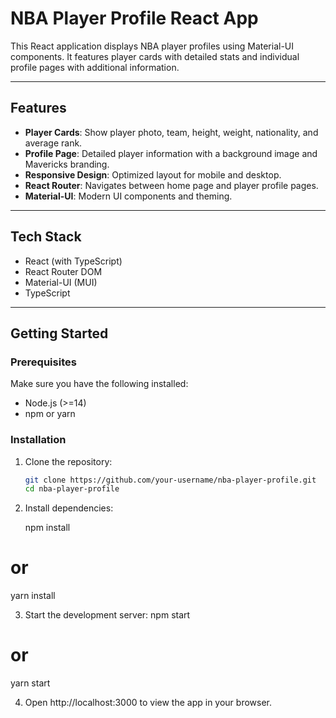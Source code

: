 # NBA Player Profile React App

This React application displays NBA player profiles using Material-UI components. It features player cards with detailed stats and individual profile pages with additional information.

---

## Features

- **Player Cards**: Show player photo, team, height, weight, nationality, and average rank.
- **Profile Page**: Detailed player information with a background image and Mavericks branding.
- **Responsive Design**: Optimized layout for mobile and desktop.
- **React Router**: Navigates between home page and player profile pages.
- **Material-UI**: Modern UI components and theming.

---

## Tech Stack

- React (with TypeScript)
- React Router DOM
- Material-UI (MUI)
- TypeScript

---

## Getting Started

### Prerequisites

Make sure you have the following installed:

- Node.js (>=14)
- npm or yarn

### Installation

1. Clone the repository:

   ```bash
   git clone https://github.com/your-username/nba-player-profile.git
   cd nba-player-profile
2. Install dependencies:

   npm install
  # or
  yarn install

3. Start the development server:
 npm start
  # or
  yarn start

4. Open http://localhost:3000 to view the app in your browser.
